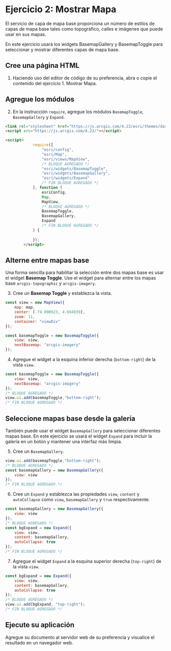 # Ejercicio 2: Mostrar Mapa

El servicio de capa de mapa base proporciona un número de estilos de capas de mapa base tales como topográfico, calles e imágenes que puede usar en sus mapas.

En este ejercicio usará los widgets BasemapGallery y BasemapToggle para seleccionar y mostrar diferentes capas de mapa base.

## Cree una página HTML
1. Haciendo uso del editor de código de su preferencia, abra o copie el contenido del ejercicio 1. Mostrar Mapa.
## Agregue los módulos
2. En la instrucción `require`, agregue los módulos `BasemapToggle`, `BasemapGallery` y `Expand`.
```html
<link rel="stylesheet" href="https://js.arcgis.com/4.23/esri/themes/dark/main.css">
<script src="https://js.arcgis.com/4.23/"></script>

<script>
            require([
                "esri/config",
                "esri/Map",
                "esri/views/MapView",
                /* BLOQUE AGREGADO */
                "esri/widgets/BasemapToggle",
                "esri/widgets/BasemapGallery",
                "esri/widgets/Expand"
                /* FIN BLOQUE AGREGADO */
            ], function (
                esriConfig,
                Map,
                MapView,
                /* BLOQUE AGREGADO */
                BasemapToggle, 
                BasemapGallery,
                Expand
                /* FIN BLOQUE AGREGADO */
            ) {
                
            });
        </script>
```
## Alterne entre mapas base
Una forma sencilla para habilitar la selección entre dos mapas base es usar el widget **Basemap Toggle**. Use el widget para alternar entre los mapas base `arcgis-topographic` y `arcgis-imagery`.

3. Cree un **Basemap Toggle** y establezca la vista. 
```javascript
const view = new MapView({
    map: map,
    center: [-74.090923, 4.694939], 
    zoom: 11, 
    container: "viewDiv" 
});

const basemapToggle = new BasemapToggle({
    view: view,
    nextBasemap: "arcgis-imagery"
});
```
4. Agregue el widget a la esquina inferior derecha (`bottom-right`) de la vista `view`.
```javascript
const basemapToggle = new BasemapToggle({
    view: view,
    nextBasemap: "arcgis-imagery"
});
/* BLOQUE AGREGADO */
view.ui.add(basemapToggle,"bottom-right");
/* FIN BLOQUE AGREGADO */
```
## Seleccione mapas base desde la galería
También puede usar el widget `BasemapGallery` para seleccionar diferentes mapas base. En este ejercicio se usará el widget `Expand` para incluir la galería en un botón y mantener una interfaz más limpia. 

5. Cree un `BasemapGallery`.
```javascript
view.ui.add(basemapToggle,"bottom-right");
/* BLOQUE AGREGADO */
const basemapGallery = new BasemapGallery({
    view: view
});
/* FIN BLOQUE AGREGADO */
```
6. Cree un `Expand` y establezca las propiedades `view`, `content` y `autoCollapse` como `view`, `basemapGallery` y `true` respectivamente.
```javascript
const basemapGallery = new BasemapGallery({
    view: view
});
/* BLOQUE AGREGADO */
const bgExpand = new Expand({
    view: view,
    content: basemapGallery,
    autoCollapse: true
});
/* FIN BLOQUE AGREGADO */
```
7. Agregue el widget `Expand` a la esquina superior derecha (`top-right`) de la vista `view`.
```javascript
const bgExpand = new Expand({
    view: view,
    content: basemapGallery,
    autoCollapse: true
});
/* BLOQUE AGREGADO */
view.ui.add(bgExpand, "top-right");
/* FIN BLOQUE AGREGADO */
```
## Ejecute su aplicación
Agregue su documento al servidor web de su preferencia y visualice el resultado en un navegador web.

